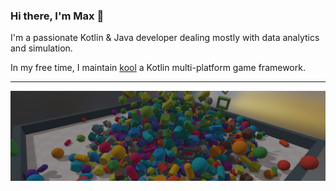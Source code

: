 ### Hi there, I'm Max 👋

I'm a passionate Kotlin & Java developer dealing mostly with data analytics and simulation.

In my free time, I maintain [kool](https://github.com/fabmax/kool) a Kotlin multi-platform game framework.

---
![kool physics](banner.jpg)
